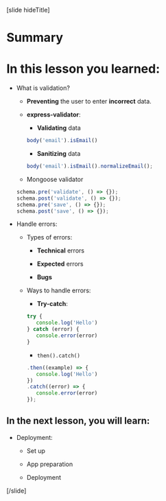 [slide hideTitle]

# Summary

# In this lesson you learned:

-  What is validation?

   - **Preventing** the user to enter **incorrect** data.

   - **express-validator**:

      - **Validating** data

      ```js
      body('email').isEmail()
      ```

      - **Sanitizing** data

      ```js
      body('email').isEmail().normalizeEmail();
      ```

   - Mongoose validator

   ```js
   schema.pre('validate', () => {});
   schema.post('validate', () => {});
   schema.pre('save', () => {});
   schema.post('save', () => {});
   ```

- Handle errors:

   - Types of errors:

      - **Technical** errors

      - **Expected** errors

      - **Bugs**

   -  Ways to handle errors:

      -  **Try-catch**:

      ```js
      try {
         console.log('Hello')
      } catch (error) {
         console.error(error)
      }
      ```

      -  `then().catch()`

      ```js
      .then((example) => {
         console.log('Hello')
      })
      .catch((error) => {
         console.error(error)
      });
      ```

## In the next lesson, you will learn:

-  Deployment:

   -  Set up

   -  App preparation

   -  Deployment

[/slide]
